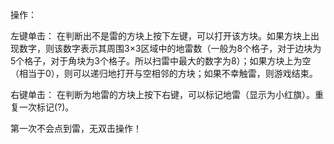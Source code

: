 
操作：

左键单击：
在判断出不是雷的方块上按下左键，可以打开该方块。如果方块上出现数字，则该数字表示其周围3×3区域中的地雷数（一般为8个格子，对于边块为5个格子，对于角块为3个格子。所以扫雷中最大的数字为8）；如果方块上为空（相当于0），则可以递归地打开与空相邻的方块；如果不幸触雷，则游戏结束。

右键单击：
在判断为地雷的方块上按下右键，可以标记地雷（显示为小红旗）。重复一次标记(?)。

第一次不会点到雷，无双击操作！
